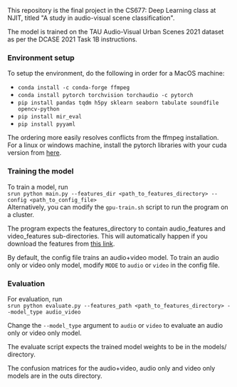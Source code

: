 This repository is the final project in the CS677: Deep Learning class at NJIT, titled "A study in audio-visual scene 
classification".

The model is trained on the TAU Audio-Visual Urban Scenes 2021 dataset as per the DCASE 2021 Task 1B instructions.

### Environment setup

To setup the environment, do the following in order for a MacOS machine:
- `conda install -c conda-forge ffmpeg`
- `conda install pytorch torchvision torchaudio -c pytorch`
- `pip install pandas tqdm h5py sklearn seaborn tabulate soundfile opencv-python`
- `pip install mir_eval`
- `pip install pyyaml`

The ordering more easily resolves conflicts from the ffmpeg installation.\
For a linux or windows machine, install the pytorch libraries with your cuda version from [here](https://pytorch.org/get-started/locally/).

### Training the model

To train a model, run \
`srun python main.py --features_dir <path_to_features_directory>
--config <path_to_config_file>` \
Alternatively, you can modify the `gpu-train.sh` script to run the program on a cluster.

The program expects the features_directory to contain
audio_features and video_features sub-directories. 
This will automatically happen if you download the features from [this link](https://drive.google.com/file/d/1-LrwHwUBG8Rq1THJtRlyZcGQMSVsEqUo/view).

By default, the config file trains an audio+video model.
To train an audio only or video only model, modify `MODE` to `audio` or `video` in the config file. 

### Evaluation

For evaluation, run \
`srun python evaluate.py --features_path <path_to_features_directory>
--model_type audio_video`

Change the `--model_type` argument to `audio` or `video` to evaluate
an audio only or video only model.

The evaluate script expects the trained model weights to be in the models/ directory.

The confusion matrices for the audio+video, audio only and video only models are in the outs directory.

